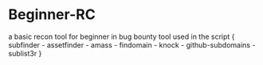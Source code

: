 # Beginner-RC

a basic recon tool for beginner in bug bounty 
tool used in the script { subfinder - assetfinder - amass - findomain - knock - github-subdomains - sublist3r }  
